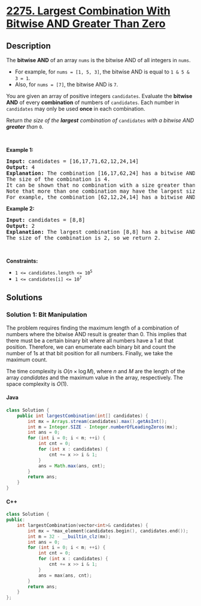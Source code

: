 # [2275. Largest Combination With Bitwise AND Greater Than Zero](https://leetcode.com/problems/largest-combination-with-bitwise-and-greater-than-zero)

## Description

<!-- description:start -->

<p>The <strong>bitwise AND</strong> of an array <code>nums</code> is the bitwise AND of all integers in <code>nums</code>.</p>

<ul>
	<li>For example, for <code>nums = [1, 5, 3]</code>, the bitwise AND is equal to <code>1 &amp; 5 &amp; 3 = 1</code>.</li>
	<li>Also, for <code>nums = [7]</code>, the bitwise AND is <code>7</code>.</li>
</ul>

<p>You are given an array of positive integers <code>candidates</code>. Evaluate the <strong>bitwise AND</strong> of every <strong>combination</strong> of numbers of <code>candidates</code>. Each number in <code>candidates</code> may only be used <strong>once</strong> in each combination.</p>

<p>Return <em>the size of the <strong>largest</strong> combination of </em><code>candidates</code><em> with a bitwise AND <strong>greater</strong> than </em><code>0</code>.</p>

<p>&nbsp;</p>
<p><strong class="example">Example 1:</strong></p>

<pre>
<strong>Input:</strong> candidates = [16,17,71,62,12,24,14]
<strong>Output:</strong> 4
<strong>Explanation:</strong> The combination [16,17,62,24] has a bitwise AND of 16 &amp; 17 &amp; 62 &amp; 24 = 16 &gt; 0.
The size of the combination is 4.
It can be shown that no combination with a size greater than 4 has a bitwise AND greater than 0.
Note that more than one combination may have the largest size.
For example, the combination [62,12,24,14] has a bitwise AND of 62 &amp; 12 &amp; 24 &amp; 14 = 8 &gt; 0.
</pre>

<p><strong class="example">Example 2:</strong></p>

<pre>
<strong>Input:</strong> candidates = [8,8]
<strong>Output:</strong> 2
<strong>Explanation:</strong> The largest combination [8,8] has a bitwise AND of 8 &amp; 8 = 8 &gt; 0.
The size of the combination is 2, so we return 2.
</pre>

<p>&nbsp;</p>
<p><strong>Constraints:</strong></p>

<ul>
	<li><code>1 &lt;= candidates.length &lt;= 10<sup>5</sup></code></li>
	<li><code>1 &lt;= candidates[i] &lt;= 10<sup>7</sup></code></li>
</ul>

<!-- description:end -->

## Solutions

<!-- solution:start -->

### Solution 1: Bit Manipulation

The problem requires finding the maximum length of a combination of numbers where the bitwise AND result is greater than $0$. This implies that there must be a certain binary bit where all numbers have a $1$ at that position. Therefore, we can enumerate each binary bit and count the number of $1$s at that bit position for all numbers. Finally, we take the maximum count.

The time complexity is $O(n \times \log M)$, where $n$ and $M$ are the length of the array $\textit{candidates}$ and the maximum value in the array, respectively. The space complexity is $O(1)$.

#### Java

```java
class Solution {
    public int largestCombination(int[] candidates) {
        int mx = Arrays.stream(candidates).max().getAsInt();
        int m = Integer.SIZE - Integer.numberOfLeadingZeros(mx);
        int ans = 0;
        for (int i = 0; i < m; ++i) {
            int cnt = 0;
            for (int x : candidates) {
                cnt += x >> i & 1;
            }
            ans = Math.max(ans, cnt);
        }
        return ans;
    }
}
```

#### C++

```cpp
class Solution {
public:
    int largestCombination(vector<int>& candidates) {
        int mx = *max_element(candidates.begin(), candidates.end());
        int m = 32 - __builtin_clz(mx);
        int ans = 0;
        for (int i = 0; i < m; ++i) {
            int cnt = 0;
            for (int x : candidates) {
                cnt += x >> i & 1;
            }
            ans = max(ans, cnt);
        }
        return ans;
    }
};
```
<!-- solution:end -->

<!-- problem:end -->